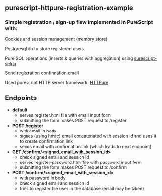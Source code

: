 ## purescript-httpure-registration-example

### Simple registration / sign-up flow implemented in PureScript with: 

Cookies and session management (memory store)

Postgresql db to store registered users

Pure SQL operations (inserts & queries with aggregation) using [purescript-selda](https://github.com/Kamirus/purescript-selda/tree/experimental)

Send registration confirmation email

Used purescript HTTP server framework: [HTTPure](https://github.com/cprussin/purescript-httpure) 


## Endpoints

- **default**
  - serves register.html file with email input form
  - submitting the form makes POST request to /register
- **POST /register**
  - with email in body 
  - signes (using hmac) email concatenated with session id and uses it to create confirmation link
  - sends email with confirmation link (which leads to next endpoint)
- **GET /confirm/<signed_email_with_session_id>**
  - check signed email and session id
  - serves register-password.html file with password input form
  - submitting the form makes POST request to /confirm
- **POST /confirm/<signed_email_with_session_id>**
  - with password in body
  - check signed email and session id
  - tries to register the user in the database (email may be taken)
